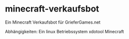 # minecraft-verkaufsbot
Ein Minecraft Verkaufsbot für GrieferGames.net


Abhängigkeiten: Ein linux Betriebssystem
                xdotool
                Minecraft
                
                
